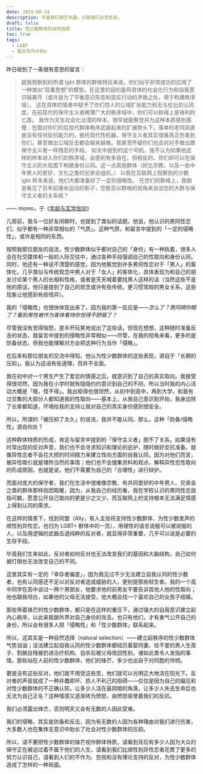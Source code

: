 ```yaml
---
date: 2024-08-24
description: 不是我们锋芒毕露，只是我们必须生存。
draft: false
title: 性少数群体的自然选择
toc: true
tags:
  - LGBT
  - 每日写作计划α
---
```


昨日收到了一条很有意思的留言：

> 就我观察到的所谓 lgbt 群体的群格特征来说，你们似乎非常成功的应用了一种类似“双重思想”的模型。在这里的目的是将具体的社会化行为和自我意识隔离开（或许是为了平衡意识形态和现实行动的矛盾之处，用于构建秩序域）。
> 这在具体的情景中赋予了你们惊人的公域扩张能力和无与伦比的认同度，在前现代的保守主义者稀薄广大的秩序域中，你们可以称得上是锋利的匕首。
> 我作为天生社会化淡漠的样本，很早就能察觉并为这种本质感到感慨：在面对你们的后现代群体秩序武装起来的扩展势头下，落单的老鸨简直是没有任何反抗能力的，依托现代性机器，保守主义者其实很难真正伤害到你们，甚至做出公域反击都会越来越难。我甚至怀疑你们也会对对手做出跟保守主义者一样残忍的手段。
> 如文中提到的这个司机，我不认为如果他这样的样本进入你们的秩序域，会感到有多自在。但相反的，你们却可以在保守主义的大氛围下构建身份认同。这一点其他群体（好比宗教，以及一些中年男人的爱好，文化之类的兄弟会组织。）
> 以我在互联网上观察到的少数 lgbt 样本来说，他们大都准备好了一定的侵略性。
> 在您们的群格上，我倒是看见了百年前康米运动的影子，您能否以群格的视角来谈谈您的大群与保守主义者的关系呢？

—— momo，于《[年龄与玄学信仰](https://www.geedea.pro/posts/%E5%B9%B4%E9%BE%84%E4%B8%8E%E7%8E%84%E5%AD%A6%E4%BF%A1%E4%BB%B0/)》

几周前，我与一位好友闲聊时，也提到了类似的话题。他说，他认识的男同性恋们，似乎都有一种非常相似的「气质」。这种气质，和留言中提到的「一定的侵略性」，或许是相同的东西。

按照我那位朋友的说法，性少数群体似乎都对自己的「身份」有一种执着，很多人会在社交媒体和一般的人际交往中，通过各种手段强调自己的性取向和身份认同。同时，他还有一种说不清楚的感觉，因为他察觉到许多男同性恋对于「男人」的客体化，几乎类似与传统观念中男人对于「女人」的客体化，具体表现为和自己的朋友讨论某个男人的长相和性格，或者是天天喊着要找男人这样的话（当然这些不是他的原话，他只是提到了自己的观念或许有些传统，更习惯常规的男女关系，这些现象让他感到有些怪异）。

我的「侵略性」也很快体现出来了，因为我的第一反应是——*怎么了？男同碍你眼了？看到男性被作为客体看待你觉得不舒服了？*

尽管我没有觉得恼怒，是半开玩笑地说出了这些话，但现在想想，这种随时准备反击的状态，就留言中提到的侵略性非常相似——尽管，在我的视角来看，更多的是防备状态，但我也能理解对方会把这种行为当作「侵略」。

在后来和那位朋友的交流中得知，他认为性少数群体的这些表现，源自于「长期的压抑」。我认为这话有些道理，但并不全面。

我在初中对一个男生产生了爱恋的情感之后，就意识到了自己的真实取向。我接受得很坦然，因为我在小学时就有隐隐约约意识到自己的不同，所以当时我的内心活动大概是「哦，怪不得」。我出柜得也很坦然，从初中到高中，再到大学，和我有过交集的大部分人都知道我的性取向——基本上，从我自己意识到开始，我身边除了长辈都知道，环境给我的支持让我对自己的真实身份感到很安全。

所以，所谓的「被压抑了太久」的说法，我并不能认同。那么，这种「防备/侵略性」源自何处？

这种群体特质的形成，肯定与留言中提到的「保守主义者」脱不了关系。如果没有时常出现的反对声音，我们也不会寻求知识和理论的庇护，随时做好反抗准备。就像异性恋者不会花大把的时间精力来建立性向方面的自我认同，因为对他们而言，被异性吸引就是理所当然的事情；他们也不会搜集资料和观点，解释异性恋性取向的形成原因，也就是说，他们不需要为自己的「合理性」进行辩护。

而面对庞大的保守者，我们在生活中很难像宗教、有共同爱好的中年男人、兄弟会之类的群体那样抱团取暖，因为，从我自己的经历看，我在学校认识的男同性恋屈指可数，愿意公开自己取向的更是少之又少，而互联网上的支持根本无法满足情感上得到认同的需求。

在这样的情景下，找到同盟（Ally，有人主张将支持性少数群体、为性少数发声的顺性别异性恋，也归为 LGBT+ 群体中的一员），用理性的语言说服可以被说服的人，以及用逻辑的武器击退纯粹的反对者，就显得非常重要，几乎可以说是必要的生存手段。

毕竟我们生来如此，反对者如何反对也无法改变我们的基因和大脑结构，自己如何被打倒也无法改变自己的不同。

这里其实有一定的「幸存者偏差」，因为我见过不少无法建立自我认同的性少数者，也有认同感还不足以对反对者造成威胁的人，更别提那些轻生者。我的一个高中同学在高中谈过一两个男朋友，他要求他的前男友不要告诉其他人他的性取向；他也跟我坦白，如果他的父母无法接受，他大概会找一个喜欢自己的女孩子结婚。

那些带着锋芒的性少数群体，都只是在这样的重压下，通过强大的自我意识建立起内心秩序，以此来抵御外界对自己身份的攻击。也只有他们，才有勇气公开自己的身份，所以会有很多人把「侵略性」和「性少数群体」联系起来。

所以，这其实是一种自然选择（natural selection）——建立起秩序的性少数群体气势汹汹；没法建立起自我认同的性少数群体都经历着娶同妻、给不爱的男人生孩子、割腕自残被扔进治疗机构、自杀后被父母改回性别，诸如此类令人发指的事情。那些站在人前的性少数群体，他们的锋芒，多少也出自于对同胞的怜悯。

要是没有这些反对，他们就不用受这些苦，他们就可以光明正大地活在阳光下。反对者的声音就成了一种非蠢即坏、损人不利己的阻碍——仅仅是因为自己的偏见和对性少数群体的不正确认知，让多少人活在最阴暗的角落，让多少人失去生命后也无法为自己正名？这种情感又逐渐转为愤怒，由愤怒驱使着我们的反抗。

我们必须露出锋芒，否则明天又会有无数的人因此受难。

我们的侵略，其实是防备和反击，因为有无数的人因为各种理由对我们进行伤害，大多数人也在集体无意识中助长了社会对性少数群体的压抑。

所以，请不要把性少数群体的锋芒视作群体特质，请看到背后有多少人因为大众的保守正在被迫过着不属于他们的人生，请看到我们比顺性别异性恋者花费了更多的努力认识自己，请看到人们的不作为、忽视和没有理论支持的反对，为性少数群体造成了怎样的一种局面。
